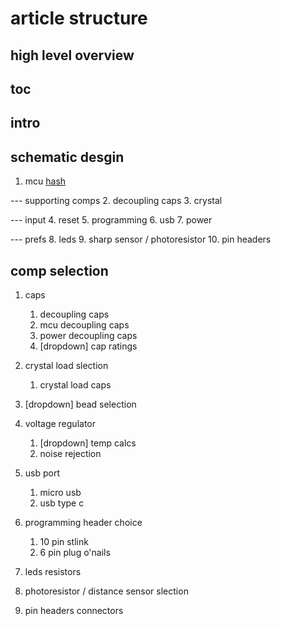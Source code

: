 # article structure

## high level overview

## toc

## intro

## schematic desgin

1. mcu
[hash](e9c2dbe1c46d9b92890eeec189a6750cf9917f85)

--- supporting comps
2. decoupling caps
3. crystal

--- input
4. reset
5. programming
6. usb
7. power

--- prefs
8. leds
9. sharp sensor / photoresistor
10. pin headers

## comp selection

1. caps
   1. decoupling caps
   2. mcu decoupling caps
   3. power decoupling caps
   4. [dropdown] cap ratings

2. crystal load slection
   1. crystal load caps

3. [dropdown] bead selection

4. voltage regulator
   1. [dropdown] temp calcs
   2. noise rejection

5. usb port
   1. micro usb
   2. usb type c

6. programming header choice
   1. 10 pin stlink
   2. 6 pin plug o'nails

7. leds resistors
8. photoresistor / distance sensor slection
9.  pin headers connectors